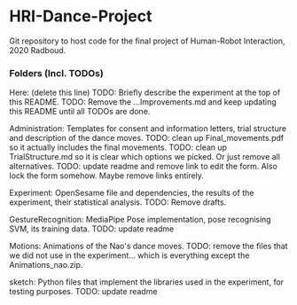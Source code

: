 # HRI-Dance-Project
Git repository to host code for the final project of Human-Robot Interaction, 2020 Radboud.

### Folders (Incl. TODOs)
Here: (delete this line)
TODO: Briefly describe the experiment at the top of this README.
TODO: Remove the ...Improvements.md and keep updating this README until all TODOs are done.

Administration: Templates for consent and information letters, trial structure and description of the dance moves.
TODO: clean up Final_movements.pdf so it actually includes the final movements.
TODO: clean up TrialStructure.md so it is clear which options we picked. Or just remove all alternatives.
TODO: update readme and remove link to edit the form. Also lock the form somehow. Maybe remove links entirely.

Experiment: OpenSesame file and dependencies, the results of the experiment, their statistical analysis.
TODO: Remove drafts.

GestureRecognition: MediaPipe Pose implementation, pose recognising SVM, its training data.
TODO: update readme

Motions: Animations of the Nao's dance moves.
TODO: remove the files that we did not use in the experiment... which is everything except the Animations_nao.zip.

sketch: Python files that implement the libraries used in the experiment, for testing purposes.
TODO: update readme
